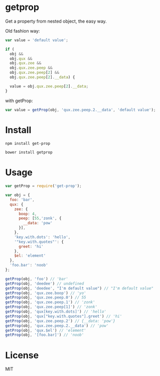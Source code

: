 # getprop

Get a property from nested object, the easy way.

Old fashion way:

```javascript
var value = 'default value';

if (
  obj &&
  obj.qux &&
  obj.qux.zee &&
  obj.qux.zee.peep &&
  obj.qux.zee.peep[2] &&
  obj.qux.zee.peep[2].__data) {

  value = obj.qux.zee.peep[2].__data;
}
```

with getProp:

```javascript
var value = getProp(obj, 'qux.zee.peep.2.__data', 'default value');
```

# Install

```bash
npm install get-prop
```

```bash
bower install getprop
```

# Usage

```javascript
var getProp = require('get-prop');

var obj = {
  foo: 'bar',
  qux: {
    zee: {
      boop: 4,
      peep: [55,'zonk', {
        __data: 'pow'
      }],
    },
    'key.with.dots': 'hello',
    '"key.with.quotes"': {
      greet: 'hi'
    },
    $el: 'element'
  },
  'foo.bar': 'noob'
};

getProp(obj, 'foo') // 'bar'
getProp(obj, 'deedee') // undefined
getProp(obj, 'deedee', "I'm default value") // "I'm default value"
getProp(obj, 'qux.zee.boop') // 'yo'
getProp(obj, 'qux.zee.peep.0') // 55
getProp(obj, 'qux.zee.peep.1') // 'zonk'
getProp(obj, 'qux.zee.peep[1]') // 'zonk'
getProp(obj, 'qux[key.with.dots]') // 'hello'
getProp(obj, 'qux["key.with.quotes"].greet') // 'hi'
getProp(obj, 'qux.zee.peep.2') // {__data: 'pow'}
getProp(obj, 'qux.zee.peep.2.__data') // 'pow'
getProp(obj, 'qux.$el') // 'element'
getProp(obj, '[foo.bar]') // 'noob'
```

# License

MIT
